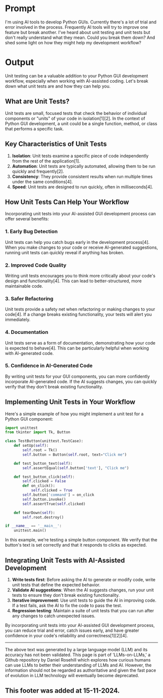 # Prompt

I'm using AI tools to develop Python GUIs. Currently there's a lot of trial and error involved in the process. Frequently AI tools will try to improve one feature but break another. I've heard about unit testing and unit tests but don't really understand what they mean. Could you break them down? And shed some light on how they might help my development workflow?

# Output

Unit testing can be a valuable addition to your Python GUI development workflow, especially when working with AI-assisted coding. Let's break down what unit tests are and how they can help you.

## What are Unit Tests?

Unit tests are small, focused tests that check the behavior of individual components or "units" of your code in isolation\[1]\[2]. In the context of Python GUI development, a unit could be a single function, method, or class that performs a specific task.

## Key Characteristics of Unit Tests

1. **Isolation**: Unit tests examine a specific piece of code independently from the rest of the application\[1].
2. **Automation**: Unit tests are typically automated, allowing them to be run quickly and frequently\[2].
3. **Consistency**: They provide consistent results when run multiple times under the same conditions\[4].
4. **Speed**: Unit tests are designed to run quickly, often in milliseconds\[4].

## How Unit Tests Can Help Your Workflow

Incorporating unit tests into your AI-assisted GUI development process can offer several benefits:

### 1. Early Bug Detection

Unit tests can help you catch bugs early in the development process\[4]. When you make changes to your code or receive AI-generated suggestions, running unit tests can quickly reveal if anything has broken.

### 2. Improved Code Quality

Writing unit tests encourages you to think more critically about your code's design and functionality\[4]. This can lead to better-structured, more maintainable code.

### 3. Safer Refactoring

Unit tests provide a safety net when refactoring or making changes to your code\[4]. If a change breaks existing functionality, your tests will alert you immediately.

### 4. Documentation

Unit tests serve as a form of documentation, demonstrating how your code is expected to behave\[4]. This can be particularly helpful when working with AI-generated code.

### 5. Confidence in AI-Generated Code

By writing unit tests for your GUI components, you can more confidently incorporate AI-generated code. If the AI suggests changes, you can quickly verify that they don't break existing functionality.

## Implementing Unit Tests in Your Workflow

Here's a simple example of how you might implement a unit test for a Python GUI component:

```python
import unittest
from tkinter import Tk, Button

class TestButton(unittest.TestCase):
    def setUp(self):
        self.root = Tk()
        self.button = Button(self.root, text="Click me")

    def test_button_text(self):
        self.assertEqual(self.button['text'], "Click me")

    def test_button_click(self):
        self.clicked = False
        def on_click():
            self.clicked = True
        self.button['command'] = on_click
        self.button.invoke()
        self.assertTrue(self.clicked)

    def tearDown(self):
        self.root.destroy()

if __name__ == '__main__':
    unittest.main()
```

In this example, we're testing a simple button component. We verify that the button's text is set correctly and that it responds to clicks as expected.

## Integrating Unit Tests with AI-Assisted Development

1. **Write tests first**: Before asking the AI to generate or modify code, write unit tests that define the expected behavior.
2. **Validate AI suggestions**: When the AI suggests changes, run your unit tests to ensure they don't break existing functionality.
3. **Iterative improvement**: Use unit tests to guide the AI in improving code. If a test fails, ask the AI to fix the code to pass the test.
4. **Regression testing**: Maintain a suite of unit tests that you can run after any changes to catch unexpected issues.

By incorporating unit tests into your AI-assisted GUI development process, you can reduce trial and error, catch issues early, and have greater confidence in your code's reliability and correctness\[1]\[2]\[4].

---

The above text was generated by a large language model (LLM) and its accuracy has not been validated. This page is part of 'LLMs-on-LLMs,' a Github repository by Daniel Rosehill which explores how curious humans can use LLMs to better their understanding of LLMs and AI. However, the information should not be regarded as authoritative and given the fast pace of evolution in LLM technology will eventually become deprecated. 

This footer was added at 15-11-2024.
---
